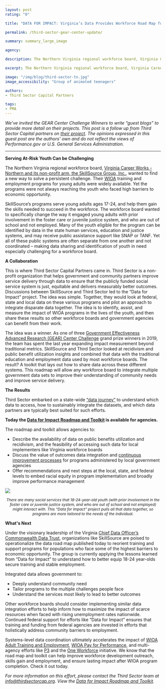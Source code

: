 ```yaml
---
layout: post
rating: "0"

title: "DATA FOR IMPACT: Virginia’s Data Provides Workforce Road Map for Youth"

permalink: /third-sector-gear-center-update/

summary: summary_large_image

agency:

description: The Northern Virginia regional workforce board, Virginia Career Works - Northern and its non-profit arm, the SkillSource Group, Inc., wanted to find a new way to solve a persistent challenge. Their WIOA training and employment programs for young adults were widely available. 

excerpt: The Northern Virginia regional workforce board, Virginia Career Works - Northern and its non-profit arm, the SkillSource Group, Inc., wanted to find a new way to solve a persistent challenge. Their WIOA training and employment programs for young adults were widely available. 

image: "/img/blog/third-sector-tn.jpg"
image_accessibility: "Group of animated teenagers"

authors:
- Third Sector Capital Partners

tags:
- PMA
---
```


*We’ve invited the GEAR Center Challenge Winners to write “guest blogs” to provide more detail on their projects. This post is a follow up from Third Sector Capital partners on [their project](https://www.performance.gov/GEAR-Center-challenge-winner-third-sector-post/). The opinions expressed in this guest post are the authors’ own and do not reflect the views of Performance.gov or U.S. General Services Administration.*

<hr>

**Serving At-Risk Youth Can be Challenging**

The Northern Virginia regional workforce board, [Virginia Career Works - Northern and its non-profit arm, the SkillSource Group, Inc.](https://vcwnorthern.com/about/), wanted to find a new way to solve a persistent challenge. Their [WIOA](https://www.dol.gov/agencies/eta/wioa/about#:~:text=WIOA%20brings%20together%2C%20in%20strategic,formula%20grants%20to%20states%3B%20and) training and employment programs for young adults were widely available. Yet the programs were not always reaching the youth who faced high barriers to economic opportunity. 

SkillSource’s programs serve young adults ages 17-24, and help them gain the skills needed to succeed in the workforce. The workforce board wanted to specifically change the way it engaged young adults with prior involvement in the foster care or juvenile justice system, and who are out of school and not employed.  Many of the youth eligible for the program can be identified by data in the state human services, education and justice systems, and may receive public assistance support like SNAP or TANF. Yet all of these public systems are often separate from one another and not coordinated – making data sharing and identification of youth in need especially challenging for a workforce board. 

**A Collaboration**

This is where Third Sector Capital Partners came in. Third Sector is a non-profit organization that helps government and community partners improve service delivery through data to ensure that the publicly funded social service system is just, equitable and delivers measurably better outcomes.  Discussions between SkillSource and Third Sector led to the “Data for Impact” project. The idea was simple. Together, they would look at federal, state and local data on these various programs and pilot an approach to integrate disparate data together. The idea is to identify, assist, and measure the impact of WIOA programs in the lives of the youth, and then share these results so other workforce boards and government agencies can benefit from their work. 

The idea was a winner. As one of three [Government Effectiveness Advanced Research (GEAR) Center Challenge](https://www.performance.gov/GEARcenter/) grand prize winners in 2019, the team has spent the last year expanding impact measurement beyond traditional metrics. SkillSource and Third Sector looked at recidivism and public benefit utilization insights and combined that data with the traditional education and employment data used by most workforce boards. The result? A toolkit that lays out how to share data across these different systems. This roadmap will allow any workforce board to integrate multiple government data sets to improve their understanding of community needs and improve service delivery. 

**The Results**

Third Sector embarked on a state-wide [“data journey”](https://www.performance.gov/GEAR-Center-challenge-winner-third-sector-post/) to understand which data to access, how to sustainably integrate the datasets, and which data partners are typically best suited for such efforts. 

**Today the [Data for Impact Roadmap and Toolkit](https://www.performance.gov/blog/GEAR-Third-Sector-Final-Report.pdf) is available for agencies.** 

The roadmap and toolkit allows agencies to: 

- Describe the availability of data on public benefits utilization and recidivism, and the feasibility of accessing such data for local implementers like Virginia workforce boards 
- Discuss the value of outcomes data integration and [continuous improvement processes](https://www.thirdsectorcap.org/blog/principles-for-continuous-improvement-collaborative-data-driven-conversations/) for programs administered by local government agencies
- Offer recommendations and next steps at the local, state, and federal levels to embed racial equity in program implementation and broadly improve performance management

<a href="{{ site.baseurl }}/img/blog/data-for-impact.png"><img src="{{ site.baseurl }}/img/blog/data-for-impact.png"></a> <center><i style="font-size: 12px;">There are many social services that 18-24-year-old youth (with prior involvement in the foster care or juvenile justice system, and who are out of school and not employed) might interact with. This “Data for Impact” project pulls all that data together, so programs are more tailored to the needs of the individual.</i></center>

**What's Next**

Under the visionary leadership of the Virginia [Chief Data Officer’s Commonwealth Data Trust](https://www.cdo.virginia.gov/resources/), organizations like SkillSource are poised to operationalize the data road map published today to reorient training and support programs for populations who face some of the highest barriers to economic opportunity. The group is currently applying the lessons learned from “Data for Impact” to understand how to better equip 18-24 year-olds secure training and stable employment.  

Integrated data allows government to:
- Deeply understand community need
- Tailor programs to the multiple challenges people face 
- Understand the services most likely to lead to better outcomes 

Other workforce boards should consider implementing similar data integration efforts to help inform how to maximize the impact of scarce resources when faced with rising unemployment rates nationwide. Continued federal support for efforts like “Data for Impact” ensures that training and funding from federal agencies are invested in efforts that holistically address community barriers to employment. 

Systems-level data coordination ultimately accelerates the impact of [WIOA Adult Training and Employment](https://www.dol.gov/agencies/eta/performance/tegls), [WIOA Pay for Performance](https://wdr.doleta.gov/directives/corr_doc.cfm?DOCN=5237), and multi-agency efforts like [P3](https://youth.gov/youth-topics/reconnecting-youth/performance-partnership-pilots) and the [One Workforce](https://www.dol.gov/newsroom/releases/osec/osec20201102-0) initiative. We know that the road map and toolkit can help improve workforce development outreach, skills gain and employment, and ensure lasting impact after WIOA program completion. Check it out today. 

*For more information on this effort, please contact the Third Sector team at info@thirdsectorcap.org. View the [Data for Impact Roadmap and Toolkit](https://www.performance.gov/blog/GEAR-Third-Sector-Final-Report.pdf).*

